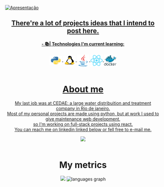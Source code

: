 <a href="https://github.com/rherik">

  ![Apresentação](https://readme-typing-svg.herokuapp.com/?color=FFFFFFE6&size=30&center=true&vCenter=true&width=1000&lines=Hello,+Welcome!;My+name+is+Herik+Cunha;I'm+26+years+old;Gratuated+in+System+analysis+and+development;Focusing+on+full-stack+development!)
  
<div align="center">

<h2> There're a lot of projects ideas that I intend to post here. </h2>
  
<h4> - 📚| Technologies I'm current learning: </h4>
<div style="display: inline_block">
  <img align="center" alt="Python" height="30" width="40" src="https://raw.githubusercontent.com/devicons/devicon/master/icons/python/python-original.svg">
  <img align="center" alt="linux" height="30" width="40" src="https://raw.githubusercontent.com/devicons/devicon/master/icons/linux/linux-original.svg">
  <img align="center" alt="Java" height="40" width="40" src="https://raw.githubusercontent.com/devicons/devicon/master/icons/java/java-original.svg">
  <img align="center" alt="docker" height="40" width="40" src="https://raw.githubusercontent.com/devicons/devicon/master/icons/react/react-original.svg">
  <img align="center" alt="docker" height="40" width="40" src="https://raw.githubusercontent.com/devicons/devicon/master/icons/docker/docker-original-wordmark.svg">
</div>

</br>
<h1 align="center"> About me </h1>
<p>My last job was at CEDAE: a large water distribuition and treatment company in Rio de janeiro.</br> Most of my personal projects are made using python, but at work I used to give maintenance web development, </br>so I'm working on full-stack projects using react.</br> You can reach me on linkedin linked below or fell free to e-mail me.</p>
<div align="center">
  <a href="https://www.linkedin.com/in/herik-cunha-46576b192/" target="_blank"><img src="https://img.shields.io/badge/-LinkedIn-%230077B5?style=for-the-badge&logo=linkedin&logoColor=white" target="_blank"></a>
</div>

</br>

<h1 align="center"> My metrics </h1>
<div align="center">
  <a href="https://github.com/rherik"></a>
  <img src="https://github-readme-stats-sigma-five.vercel.app/api?username=rherik&show_icons=true&theme=vision-friendly-dark&include_all_commits=true&count_private=true" height="165em" />
  <img src="https://github-readme-stats.vercel.app/api/top-langs?locale=en&hide_title=false&layout=compact&card_width=320&theme=vision-friendly-dark&hide_border=false&username=rherik" height="165em" alt="languages graph" />
</div>
<!--
![snake gif](https://github.com/rherik/rherik/blob/output/github-contribution-grid-snake.svg)
-->
